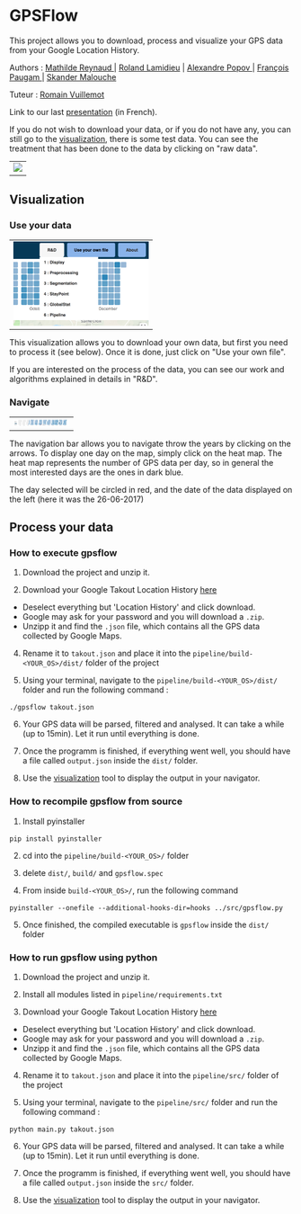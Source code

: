 # GPSFlow

This project allows you to download, process and visualize your GPS data from your Google Location History.

Authors : <a href="https://github.com/MathReynaud"> Mathilde Reynaud </a> |
				<a href="https://github.com/thalkz"> Roland Lamidieu</a> |
				<a href="https://github.com/alexandrospopov"> Alexandre Popov </a> |
				<a href="https://github.com/FrancoisPgm"> François Paugam </a> |
				<a href="https://github.com/Skan0394"> Skander Malouche </a>

Tuteur : <a href="https://github.com/romsson"> Romain Vuillemot </a>

Link to our last [presentation](https://docs.google.com/presentation/d/1zvHQq8kjXjt0T3zA44Hu5vlXIpBVPcoPWicb8FfBT48/edit?usp=sharing) (in French).

If you do not wish to download your data, or if you do not have any, you can still go to the [visualization](https://amigocap.github.io/GPSFlow/), there is some test data. You can see the treatment that has been done to the data by clicking on "raw data".

<table border="0">
  <tr>
    <td>
      <img src="Images/1-GPS.png" style="width: 100px;">
    </td>
  </tr>
</table>

## Visualization

### Use your data

<table border="0">
  <tr>
    <td>
      <img src="Images/2-GPS.png" height= "150">
    </td>
  </tr>
</table>

This visualization allows you to download your own data, but first you need to process it (see below). Once it is done, just click on "Use your own file". 

If you are interested on the process of the data, you can see our work and algorithms explained in details in "R&D".

### Navigate

<table border="0">
  <tr>
    <td>
      <img src="Images/3-GPS.png" style="width: 100px;">
    </td>
  </tr>
</table>

The navigation bar allows you to navigate throw the years by clicking on the arrows. To display one day on the map, simply click on the heat map. The heat map represents the number of GPS data per day, so in general the most interested days are the ones in dark blue.

The day selected will be circled in red, and the date of the data displayed on the left (here it was the 26-06-2017)	

## Process your data 

### How to execute gpsflow

1. Download the project and unzip it.

2. Download your Google Takout Location History [here](https://takeout.google.com/settings/takeout)

- Deselect everything but 'Location History' and click download. 
- Google may ask for your password and you will download a `.zip`. 
- Unzipp it and find the `.json` file, which contains all the GPS data collected by Google Maps.

4. Rename it to `takout.json` and place it into the `pipeline/build-<YOUR_OS>/dist/` folder of the project

5. Using your terminal, navigate to the `pipeline/build-<YOUR_OS>/dist/` folder and run the following command :

```
./gpsflow takout.json
```

6. Your GPS data will be parsed, filtered and analysed. It can take a while (up to 15min). Let it run until everything is done.

7. Once the programm is finished, if everything went well, you should have a file called `output.json` inside the `dist/` folder.

8. Use the [visualization](https://amigocap.github.io/GPSFlow/) tool to display the output in your navigator.

### How to recompile gpsflow from source

1. Install pyinstaller

```
pip install pyinstaller
```

2. cd into the `pipeline/build-<YOUR_OS>/` folder

3. delete `dist/`,  `build/` and `gpsflow.spec`

4. From inside `build-<YOUR_OS>/`, run the following command

```
pyinstaller --onefile --additional-hooks-dir=hooks ../src/gpsflow.py
```

5. Once finished, the compiled executable is `gpsflow` inside the `dist/` folder

### How to run gpsflow using python

1. Download the project and unzip it.

2. Install all modules listed in `pipeline/requirements.txt`

3. Download your Google Takout Location History [here](https://takeout.google.com/settings/takeout)

- Deselect everything but 'Location History' and click download. 
- Google may ask for your password and you will download a `.zip`. 
- Unzipp it and find the `.json` file, which contains all the GPS data collected by Google Maps.

4. Rename it to `takout.json` and place it into the `pipeline/src/` folder of the project

5. Using your terminal, navigate to the `pipeline/src/` folder and run the following command :

```
python main.py takout.json
```

6. Your GPS data will be parsed, filtered and analysed. It can take a while (up to 15min). Let it run until everything is done.

7. Once the programm is finished, if everything went well, you should have a file called `output.json` inside the `src/` folder.

8. Use the [visualization](https://amigocap.github.io/GPSFlow/) tool to display the output in your navigator.
